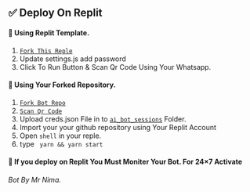 ## ✅ Deploy On Replit

#### 📌 Using Replit Template.

1. [`Fork This Reple`](https://replit.com/@MRNima/OpenAi-ChatGPT-Bot?v=1)
2. Update settings.js add password 
3. Click To Run Button & Scan Qr Code Using Your Whatsapp.

#### 📌 Using Your Forked Repository.

1. [`Fork Bot Repo`](https://github.com/DarkMakerofc/OpenAi-ChatGPT-Bot/fork)
2. [`Scan Qr Code`](https://replit.com/@MRNima/OpenAi-ChatGPT-QR-CODE-SCANER)
3. Upload creds.json File in to [`ai_bot_sessions`](`ai_bot_sessions`]()) Folder.
4. Import your your github repository using Your Replit Account 
5. Open `shell` in your reple.
6.  type ```  yarn && yarn start  ```


#### 📌 If you deploy on Replit You Must Moniter Your Bot. For 24×7 Activate



###### Bot By Mr Nima.
